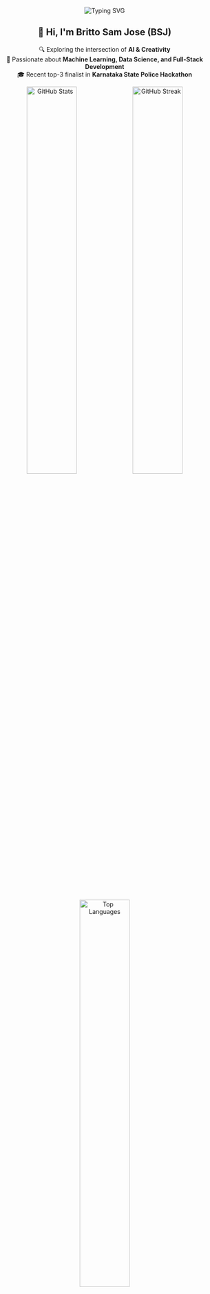 <!-- Custom Animated Header -->
<p align="center">
  <img src="https://readme-typing-svg.demolab.com?font=Fira+Code&size=24&pause=1000&color=F70000&width=435&lines=Tech+Explorer+%7C+AI+Enthusiast+%7C+Full-Stack+Developer;Harnessing+AI+to+Revolutionize+Creativity" alt="Typing SVG" />
</p>

<!-- Introduction with Emojis and Custom Badges -->
<h2 align="center">👋 Hi, I'm Britto Sam Jose (BSJ)</h2>
<p align="center">
  🔍 Exploring the intersection of <strong>AI & Creativity</strong> <br>
  🚀 Passionate about <strong>Machine Learning, Data Science, and Full-Stack Development</strong> <br>
  🎓 Recent top-3 finalist in <strong>Karnataka State Police Hackathon</strong> <br>
</p>

<!-- GitHub Stats, Streak, and Top Languages -->
<p align="center">
  <img width="48%" src="https://github-readme-stats.vercel.app/api?username=On-Power-Studio&show_icons=true&theme=radical" alt="GitHub Stats" />
  <img width="48%" src="https://github-readme-streak-stats.herokuapp.com/?user=On-Power-Studio&theme=radical" alt="GitHub Streak" />
</p>
<p align="center">
  <img width="48%" src="https://github-readme-stats.vercel.app/api/top-langs/?username=On-Power-Studio&layout=compact&theme=radical" alt="Top Languages" />
</p>

<!-- Featured Projects with Shields.io Badges -->
## 🌟 Featured Projects
<p align="center">
  <a href="https://github.com/On-Power-Studio/Predictive-Crime-Analytics">
    <img src="https://img.shields.io/badge/Predictive_Crime_Analytics-Project-blue?style=for-the-badge&logo=python&logoColor=white" alt="Predictive Crime Analytics" />
  </a>
  <a href="https://github.com/On-Power-Studio/theonlyGreen">
    <img src="https://img.shields.io/badge/theonlyGreen-Project-brightgreen?style=for-the-badge&logo=flutter&logoColor=white" alt="theonlyGreen" />
  </a>
</p>

<!-- Latest Activity with GitHub Actions -->
## 📈 My Latest Activity
<!-- GitHub Action: Recent Activity -->
<p align="center">
  <img src="https://github-readme-activity-graph.vercel.app/graph?username=On-Power-Studio&theme=react-dark" alt="Activity Graph" />
</p>

<!-- Contribution Graph -->
## 🗓 Contribution Graph
<p align="center">
  <img src="https://github-contributor-stats.vercel.app/api?username=On-Power-Studio&theme=dark" alt="Contribution Graph" />
</p>

<!-- Skills and Tools Section with Icons -->
## 🛠 Skills & Tools
<p align="center">
  <img src="https://img.shields.io/badge/Python-3776AB?style=for-the-badge&logo=python&logoColor=white" alt="Python" />
  <img src="https://img.shields.io/badge/TensorFlow-FF6F00?style=for-the-badge&logo=tensorflow&logoColor=white" alt="TensorFlow" />
  <img src="https://img.shields.io/badge/Flutter-02569B?style=for-the-badge&logo=flutter&logoColor=white" alt="Flutter" />
  <img src="https://img.shields.io/badge/Azure-0078D4?style=for-the-badge&logo=microsoft-azure&logoColor=white" alt="Azure" />
</p>

<!-- Footer with Social Links -->
## 🔗 Connect with Me
<p align="center">
  <a href="https://www.linkedin.com/in/britto-sam-jose"><img src="https://img.shields.io/badge/LinkedIn-blue?style=for-the-badge&logo=linkedin" alt="LinkedIn" /></a>
  <a href="https://github.com/On-Power-Studio"><img src="https://img.shields.io/badge/GitHub-black?style=for-the-badge&logo=github" alt="GitHub" /></a>
  <a href="https://twitter.com/yourhandle"><img src="https://img.shields.io/badge/Twitter-blue?style=for-the-badge&logo=twitter" alt="Twitter" /></a>
</p>
